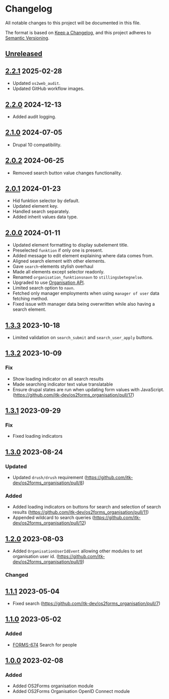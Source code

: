 <!-- markdownlint-disable MD024 -->
# Changelog

All notable changes to this project will be documented in this file.

The format is based on [Keep a Changelog](https://keepachangelog.com/en/1.0.0/),
and this project adheres to [Semantic
Versioning](https://semver.org/spec/v2.0.0.html).

## [Unreleased]

## [2.2.1] 2025-02-28

- Updated `os2web_audit`.
- Updated GitHub workflow images.

## [2.2.0] 2024-12-13

- Added audit logging.

## [2.1.0] 2024-07-05

- Drupal 10 compatibility.

## [2.0.2] 2024-06-25

- Removed search button value changes functionality.

## [2.0.1] 2024-01-23

- Hid funktion selector by default.
- Updated element key.
- Handled search separately.
- Added inherit values data type.

## [2.0.0] 2024-01-11

- Updated element formatting to display subelement title.
- Preselected `funktion` if only one is present.
- Added message to edit element explaining where data comes from.
- Aligned search element with other elements.
- Gave `search`-elements stylish overhaul
- Made all elements except selector readonly.
- Renamed `organisation_funktionsnavn` to `stillingsbetegnelse`.
- Upgraded to use [Organisation API](https://github.com/itk-dev/os2forms_organisation_api).
- Limited search option to `navn`.
- Fetched only manager employments when using `manager of user` data fetching method.
- Fixed issue with manager data being overwritten while also having a search element.

## [1.3.3] 2023-10-18

- Limited validation on `search_submit` and `search_user_apply` buttons.

## [1.3.2] 2023-10-09

### Fix

- Show loading indicator on all search results
- Made searching indicator text value translatable
- Ensure drupal states are run when updating form values with JavaScript.
  (<https://github.com/itk-dev/os2forms_organisation/pull/17>)

## [1.3.1] 2023-09-29

### Fix

- Fixed loading indicators

## [1.3.0] 2023-08-24

### Updated

- Updated `drush/drush` requirement
  (<https://github.com/itk-dev/os2forms_organisation/pull/8>)

### Added

- Added loading indicators on buttons for search and selection of search results
  (<https://github.com/itk-dev/os2forms_organisation/pull/11>)
- Appended wildcard to search queries
  (<https://github.com/itk-dev/os2forms_organisation/pull/12>)

## [1.2.0] 2023-08-03

- Added `OrganisationUserIdEvent` allowing other modules to set organisation
  user id. (<https://github.com/itk-dev/os2forms_organisation/pull/9>)

### Changed

## [1.1.1] 2023-05-04

- Fixed search
  (<https://github.com/itk-dev/os2forms_organisation/pull/7>)

## [1.1.0] 2023-05-02

### Added

- [FORMS-674](https://jira.itkdev.dk/browse/FORMS-674)
  Search for people

## [1.0.0] 2023-02-08

### Added

- Added OS2Forms organisation module
- Added OS2Forms Organisation OpenID Connect module

[Unreleased]: https://github.com/itk-dev/os2forms_organisation/compare/2.2.1...HEAD
[2.2.1]: https://github.com/itk-dev/os2forms_organisation/compare/2.2.0...2.2.1
[2.2.0]: https://github.com/itk-dev/os2forms_organisation/compare/2.1.0...2.2.0
[2.1.0]: https://github.com/itk-dev/os2forms_organisation/compare/2.0.2...2.1.0
[2.0.2]: https://github.com/itk-dev/os2forms_organisation/compare/2.0.1...2.0.2
[2.0.1]: https://github.com/itk-dev/os2forms_organisation/compare/2.0.0...2.0.1
[2.0.0]: https://github.com/itk-dev/os2forms_organisation/compare/1.3.3...2.0.0
[1.3.3]: https://github.com/itk-dev/os2forms_organisation/compare/1.3.2...1.3.3
[1.3.2]: https://github.com/itk-dev/os2forms_organisation/compare/1.3.1...1.3.2
[1.3.1]: https://github.com/itk-dev/os2forms_organisation/compare/1.3.0...1.3.1
[1.3.0]: https://github.com/itk-dev/os2forms_organisation/compare/1.2.0...1.3.0
[1.2.0]: https://github.com/itk-dev/os2forms_organisation/compare/1.1.1...1.2.0
[1.1.1]: https://github.com/itk-dev/os2forms_organisation/compare/1.1.0...1.1.1
[1.1.0]: https://github.com/itk-dev/os2forms_organisation/compare/1.0.0...1.1.0
[1.0.0]: https://github.com/itk-dev/os2forms_organisation/releases/tag/1.0.0
